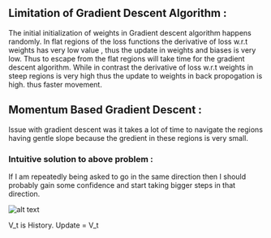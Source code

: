 
## Limitation of Gradient Descent Algorithm :
The initial initialization of weights in Gradient descent algorithm happens randomly. In flat regions of the loss functions the derivative of loss w.r.t weights has very low value , thus the update in weights and biases is very low. Thus to escape from the flat regions will take time for the gradient descent algorithm. While in contrast the derivative of loss w.r.t weights in steep regions is very high thus the update to weights in back propogation is high. thus faster movement.

## Momentum Based Gradient Descent :

Issue with gradient descent was it takes a lot of time to navigate the regions having gentle slope because the gredient in these regions is very small.


### Intuitive solution to above problem :
If I am repeatedly being asked to go in the same direction then I should probably gain some confidence and start taking bigger steps in that direction.

![alt text](https://miro.medium.com/max/1220/1*IiHWuBju-ukNCTKSeU9VUA.png)

V_t is History. Update = V_t




